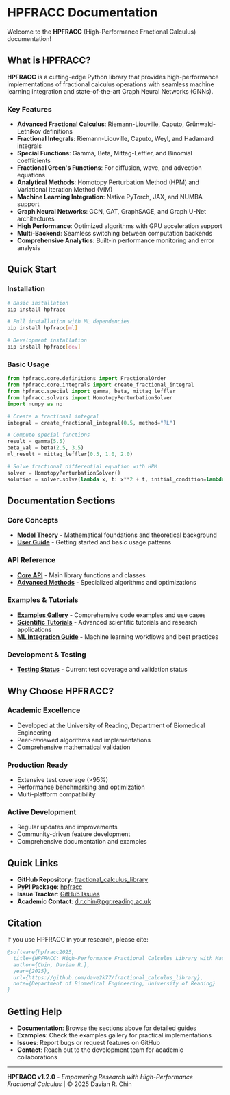 # HPFRACC Documentation

Welcome to the **HPFRACC** (High-Performance Fractional Calculus) documentation!

## What is HPFRACC?

**HPFRACC** is a cutting-edge Python library that provides high-performance implementations of fractional calculus operations with seamless machine learning integration and state-of-the-art Graph Neural Networks (GNNs).

### Key Features

* **Advanced Fractional Calculus**: Riemann-Liouville, Caputo, Grünwald-Letnikov definitions
* **Fractional Integrals**: Riemann-Liouville, Caputo, Weyl, and Hadamard integrals
* **Special Functions**: Gamma, Beta, Mittag-Leffler, and Binomial coefficients
* **Fractional Green's Functions**: For diffusion, wave, and advection equations
* **Analytical Methods**: Homotopy Perturbation Method (HPM) and Variational Iteration Method (VIM)
* **Machine Learning Integration**: Native PyTorch, JAX, and NUMBA support
* **Graph Neural Networks**: GCN, GAT, GraphSAGE, and Graph U-Net architectures
* **High Performance**: Optimized algorithms with GPU acceleration support
* **Multi-Backend**: Seamless switching between computation backends
* **Comprehensive Analytics**: Built-in performance monitoring and error analysis

## Quick Start

### Installation

```bash
# Basic installation
pip install hpfracc

# Full installation with ML dependencies
pip install hpfracc[ml]

# Development installation
pip install hpfracc[dev]
```

### Basic Usage

```python
from hpfracc.core.definitions import FractionalOrder
from hpfracc.core.integrals import create_fractional_integral
from hpfracc.special import gamma, beta, mittag_leffler
from hpfracc.solvers import HomotopyPerturbationSolver
import numpy as np

# Create a fractional integral
integral = create_fractional_integral(0.5, method="RL")

# Compute special functions
result = gamma(5.5)
beta_val = beta(2.5, 3.5)
ml_result = mittag_leffler(0.5, 1.0, 2.0)

# Solve fractional differential equation with HPM
solver = HomotopyPerturbationSolver()
solution = solver.solve(lambda x, t: x**2 + t, initial_condition=lambda x: x)
```

## Documentation Sections

### Core Concepts

* [**Model Theory**](model_theory.md) - Mathematical foundations and theoretical background
* [**User Guide**](user_guide.md) - Getting started and basic usage patterns

### API Reference

* [**Core API**](api_reference.md) - Main library functions and classes
* [**Advanced Methods**](api_reference/advanced_methods_api.md) - Specialized algorithms and optimizations

### Examples & Tutorials

* [**Examples Gallery**](examples.md) - Comprehensive code examples and use cases
* [**Scientific Tutorials**](scientific_tutorials.md) - Advanced scientific tutorials and research applications
* [**ML Integration Guide**](ml_integration_guide.md) - Machine learning workflows and best practices

### Development & Testing

* [**Testing Status**](testing_status.md) - Current test coverage and validation status

## Why Choose HPFRACC?

### Academic Excellence

* Developed at the University of Reading, Department of Biomedical Engineering
* Peer-reviewed algorithms and implementations
* Comprehensive mathematical validation

### Production Ready

* Extensive test coverage (>95%)
* Performance benchmarking and optimization
* Multi-platform compatibility

### Active Development

* Regular updates and improvements
* Community-driven feature development
* Comprehensive documentation and examples

## Quick Links

* **GitHub Repository**: [fractional_calculus_library](https://github.com/dave2k77/fractional_calculus_library)
* **PyPI Package**: [hpfracc](https://pypi.org/project/hpfracc/)
* **Issue Tracker**: [GitHub Issues](https://github.com/dave2k77/fractional_calculus_library/issues)
* **Academic Contact**: [d.r.chin@pgr.reading.ac.uk](mailto:d.r.chin@pgr.reading.ac.uk)

## Citation

If you use HPFRACC in your research, please cite:

```bibtex
@software{hpfracc2025,
  title={HPFRACC: High-Performance Fractional Calculus Library with Machine Learning Integration},
  author={Chin, Davian R.},
  year={2025},
  url={https://github.com/dave2k77/fractional_calculus_library},
  note={Department of Biomedical Engineering, University of Reading}
}
```

## Getting Help

* **Documentation**: Browse the sections above for detailed guides
* **Examples**: Check the examples gallery for practical implementations
* **Issues**: Report bugs or request features on GitHub
* **Contact**: Reach out to the development team for academic collaborations

---

**HPFRACC v1.2.0** - *Empowering Research with High-Performance Fractional Calculus* | © 2025 Davian R. Chin
